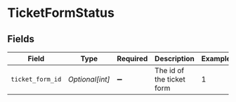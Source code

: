 # TicketFormStatus


## Fields

| Field                     | Type                      | Required                  | Description               | Example                   |
| ------------------------- | ------------------------- | ------------------------- | ------------------------- | ------------------------- |
| `ticket_form_id`          | *Optional[int]*           | :heavy_minus_sign:        | The id of the ticket form | 1                         |